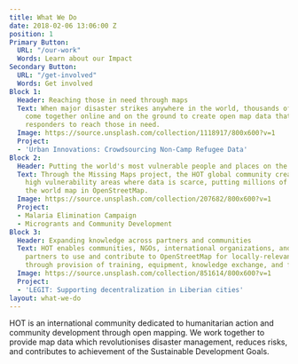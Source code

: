 ```yaml
---
title: What We Do
date: 2018-02-06 13:06:00 Z
position: 1
Primary Button:
  URL: "/our-work"
  Words: Learn about our Impact
Secondary Button:
  URL: "/get-involved"
  Words: Get involved
Block 1:
  Header: Reaching those in need through maps
  Text: When major disaster strikes anywhere in the world, thousands of HOT volunteers
    come together online and on the ground to create open map data that enables disaster
    responders to reach those in need.
  Image: https://source.unsplash.com/collection/1118917/800x600?v=1
  Project:
  - 'Urban Innovations: Crowdsourcing Non-Camp Refugee Data'
Block 2:
  Header: Putting the world's most vulnerable people and places on the map
  Text: Through the Missing Maps project, the HOT global community creates maps of
    high vulnerability areas where data is scarce, putting millions of people onto
    the world map in OpenStreetMap.
  Image: https://source.unsplash.com/collection/207682/800x600?v=1
  Project:
  - Malaria Elimination Campaign
  - Microgrants and Community Development
Block 3:
  Header: Expanding knowledge across partners and communities
  Text: HOT enables communities, NGOs, international organizations, and government
    partners to use and contribute to OpenStreetMap for locally-relevant challenges
    through provision of training, equipment, knowledge exchange, and field projects.
  Image: https://source.unsplash.com/collection/851614/800x600?v=1
  Project:
  - 'LEGIT: Supporting decentralization in Liberian cities'
layout: what-we-do
---
```


HOT is an international community dedicated to humanitarian action and community development through open mapping. We work together to provide map data which revolutionises disaster management, reduces risks, and contributes to achievement of the Sustainable Development Goals.

